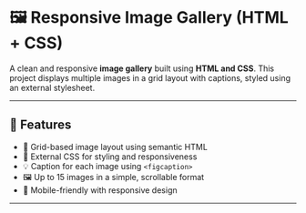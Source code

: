 # 🖼️ Responsive Image Gallery (HTML + CSS)

A clean and responsive **image gallery** built using **HTML and CSS**. This project displays multiple images in a grid layout with captions, styled using an external stylesheet.

---

## 🚀 Features

- 🧱 Grid-based image layout using semantic HTML
- 🎨 External CSS for styling and responsiveness
- 💡 Caption for each image using `<figcaption>`
- 🖼️ Up to 15 images in a simple, scrollable format
- 📱 Mobile-friendly with responsive design

---




